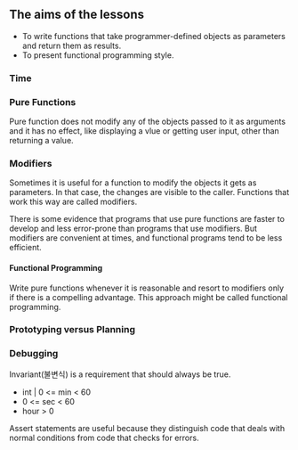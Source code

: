 ## The aims of the lessons
* To write functions that take programmer-defined objects as parameters and return them as results.
* To present functional programming style.

### Time


### Pure Functions
Pure function does not modify any of the objects passed to it as arguments and it has no effect, like displaying a vlue or getting user input, other than returning a value.

### Modifiers
Sometimes it is useful for a function to modify the objects it gets as parameters. 
In that case, the changes are visible to the caller. Functions that work this way are called modifiers.

There is some evidence that programs that use pure functions are faster to develop and less error-prone than programs that use modifiers. But modifiers are convenient at times, and functional programs tend to be less efficient.

#### Functional Programming
Write pure functions whenever it is reasonable and resort to modifiers only if there is a compelling advantage. This approach might be called functional programming.

### Prototyping versus Planning



### Debugging
Invariant(불변식) is a requirement that should always be true.
  
  * int | 0 <= min < 60
  * 0 <= sec < 60
  * hour > 0

Assert statements are useful because they distinguish code that deals with normal conditions from code that checks for errors.
